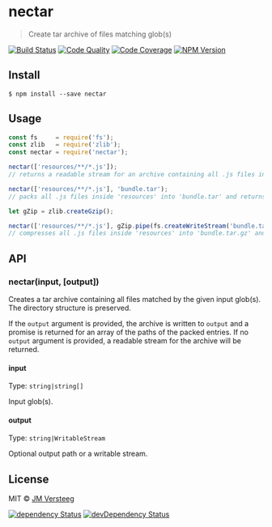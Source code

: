 # nectar

> Create tar archive of files matching glob(s)

[![Build Status][travis-image]][travis-url]
[![Code Quality][codeclimate-image]][codeclimate-url]
[![Code Coverage][coveralls-image]][coveralls-url]
[![NPM Version][npm-image]][npm-url]


## Install

```
$ npm install --save nectar
```


## Usage

```js
const fs     = require('fs');
const zlib   = require('zlib');
const nectar = require('nectar');

nectar(['resources/**/*.js']);
// returns a readable stream for an archive containing all .js files inside 'resources'

nectar(['resources/**/*.js'], 'bundle.tar');
// packs all .js files inside 'resources' into 'bundle.tar' and returns a promise for an array of the paths of the packed entries

let gZip = zlib.createGzip();

nectar(['resources/**/*.js'], gZip.pipe(fs.createWriteStream('bundle.tar.gz')));
// compresses all .js files inside 'resources' into 'bundle.tar.gz' and returns a promise for an array of the paths of the packed entries
```


## API

### nectar(input, [output])

Creates a tar archive containing all files matched by the given input glob(s). The directory structure is preserved.

If the `output` argument is provided, the archive is written to `output` and a promise is returned for an array of the paths of the packed entries.
If no `output` argument is provided, a readable stream for the archive will be returned.

#### input

Type: `string|string[]`

Input glob(s).

#### output

Type: `string|WritableStream`

Optional output path or a writable stream.

## License

MIT © [JM Versteeg](http://github.com/jmversteeg)

[![dependency Status][david-image]][david-url]
[![devDependency Status][david-dev-image]][david-dev-url]

[travis-image]: https://img.shields.io/travis/jmversteeg/nectar.svg?style=flat-square
[travis-url]: https://travis-ci.org/jmversteeg/nectar

[codeclimate-image]: https://img.shields.io/codeclimate/github/jmversteeg/nectar.svg?style=flat-square
[codeclimate-url]: https://codeclimate.com/github/jmversteeg/nectar

[david-image]: https://img.shields.io/david/jmversteeg/nectar.svg?style=flat-square
[david-url]: https://david-dm.org/jmversteeg/nectar

[david-dev-image]: https://img.shields.io/david/dev/jmversteeg/nectar.svg?style=flat-square
[david-dev-url]: https://david-dm.org/jmversteeg/nectar#info=devDependencies

[coveralls-image]: https://img.shields.io/coveralls/jmversteeg/nectar.svg?style=flat-square
[coveralls-url]: https://coveralls.io/r/jmversteeg/nectar

[npm-image]: https://img.shields.io/npm/v/nectar.svg?style=flat-square
[npm-url]: https://www.npmjs.com/package/nectar